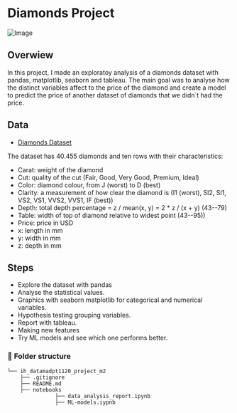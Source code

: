 # Diamonds Project 

![Image](https://estaticos.muyinteresante.es/media/cache/760x570_thumb/uploads/images/article/5888a6e85cafe8a76908d93f/diamantes_0.jpg)

## **Overwiew**

In this project, I made an exploratoy analysis of a diamonds dataset with pandas, matplotlib, seaborn and tableau. The main goal was to analyse how the distinct variables affect to the price of the diamond and create a model to predict the price of another dataset of diamonds that we didn´t had the price.

## **Data**

- [Diamonds Dataset](https://www.kaggle.com/shivam2503/diamonds)

The dataset has 40.455 diamonds and ten rows with their characteristics:
- Carat: weight of the diamond
- Cut: quality of the cut (Fair, Good, Very Good, Premium, Ideal)
- Color: diamond colour, from J (worst) to D (best)
- Clarity: a measurement of how clear the diamond is (I1 (worst), SI2, SI1, VS2, VS1, VVS2, VVS1, IF (best))
- Depth: total depth percentage = z / mean(x, y) = 2 * z / (x + y) (43--79)
- Table: width of top of diamond relative to widest point (43--95))
- Price: price in USD
- x: length in mm
- y: width in mm
- z: depth in mm



## **Steps**

- Explore the dataset with pandas 
- Analyse the statistical values.
- Graphics with seaborn matplotlib for categorical and numerical variables.
- Hypothesis testing grouping variables.
- Report with tableau.
- Making new features
- Try ML models and see which one performs better.




### :file_folder: **Folder structure**
```
└── ih_datamadpt1120_project_m2
    ├── .gitignore
    ├── README.md
    ├── notebooks
               ├── data_analysis_report.ipynb
               ├── ML-models.iypnb     
```








